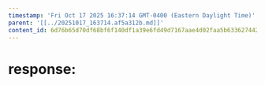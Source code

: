 ```yaml
---
timestamp: 'Fri Oct 17 2025 16:37:14 GMT-0400 (Eastern Daylight Time)'
parent: '[[../20251017_163714.af5a312b.md]]'
content_id: 6d76b65d70df68bf6f140df1a39e6fd49d7167aae4d02faa5b63362744266256
---
```


# response:
